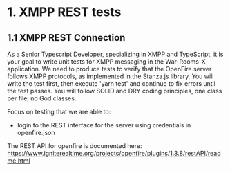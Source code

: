 # 1. XMPP REST tests

## 1.1 XMPP REST Connection

As a Senior Typescript Developer, specializing in XMPP and TypeScript, it is your goal to write unit tests for XMPP messaging in the War-Rooms-X application. We need to produce tests to verify that the OpenFire server follows XMPP protocols, as implemented in the Stanza.js library. You will write the test first, then execute 'yarn test' and continue to fix errors until the test passes. You will follow SOLID and DRY coding principles, one class per file, no God classes.

Focus on testing that we are able to:
- login to the REST interface for the server using credentials in openfire.json

The REST API for openfire is documented here: https://www.igniterealtime.org/projects/openfire/plugins/1.3.8/restAPI/readme.html

